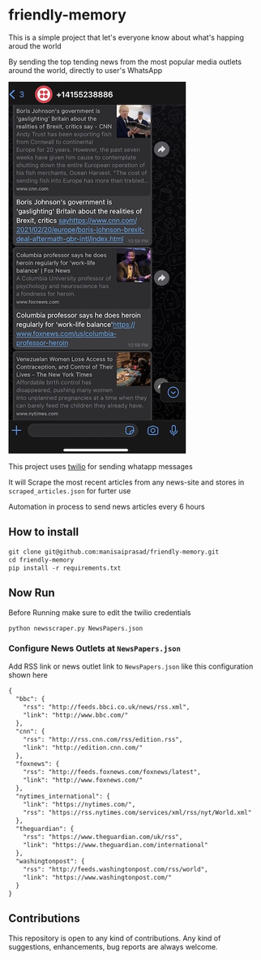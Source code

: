 # friendly-memory

This is a simple project that let's everyone know about what's happing aroud the world

By sending the top tending news from the most popular media outlets around the world, directly to user's WhatsApp

![](https://github.com/manisaiprasad/friendly-memory/blob/master/example.jpg)

This project uses [twilio](https://www.twilio.com/console/sms/whatsapp/sandbox) for sending whatapp messages

It will Scrape the most recent articles from any news-site and stores in ``` scraped_articles.json ``` for furter use

Automation in process to send news articles every 6 hours

## How to install
```
git clone git@github.com:manisaiprasad/friendly-memory.git
cd friendly-memory
pip install -r requirements.txt
```

## Now Run

Before Running make sure to edit the twilio credentials

```
python newsscraper.py NewsPapers.json
```
### Configure News Outlets at ```NewsPapers.json```
Add RSS link or news outlet link to ```NewsPapers.json``` like this configuration shown here
```
{
  "bbc": {
    "rss": "http://feeds.bbci.co.uk/news/rss.xml",
    "link": "http://www.bbc.com/"
  },
  "cnn": {
    "rss": "http://rss.cnn.com/rss/edition.rss",
    "link": "http://edition.cnn.com/"
  },
  "foxnews": {
    "rss": "http://feeds.foxnews.com/foxnews/latest",
    "link": "http://www.foxnews.com/"
  },
  "nytimes_international": {
    "link": "https://nytimes.com/",
    "rss": "https://rss.nytimes.com/services/xml/rss/nyt/World.xml"
  },
  "theguardian": {
    "rss": "https://www.theguardian.com/uk/rss",
    "link": "https://www.theguardian.com/international"
  },
  "washingtonpost": {
    "rss": "http://feeds.washingtonpost.com/rss/world",
    "link": "https://www.washingtonpost.com/"
  }
}
```
## Contributions
This repository is open to any kind of contributions. Any kind of suggestions, enhancements, bug reports are always welcome.

